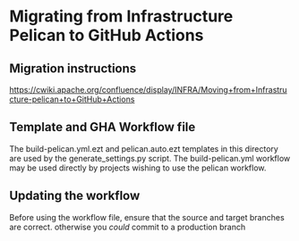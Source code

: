# Migrating from Infrastructure Pelican to GitHub Actions

## Migration instructions
https://cwiki.apache.org/confluence/display/INFRA/Moving+from+Infrastructure-pelican+to+GitHub+Actions

## Template and GHA Workflow file
The build-pelican.yml.ezt and pelican.auto.ezt templates in this directory are used by the generate_settings.py script. 
The build-pelican.yml workflow may be used directly by projects wishing to use the pelican workflow.

## Updating the workflow

Before using the workflow file, ensure that the source and target branches are correct. otherwise you *could* commit to a production branch
